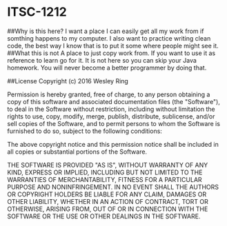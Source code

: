 # ITSC-1212
##Why is this here?
I want a place I can easily get all my work from if somthing happens to my computer.
I also want to practice writing clean code, the best way I know that is to put it some where people might see it.
##What this is not
A place to just copy work from. If you want to use it as reference to learn go for it. It is not here so you can skip your Java homework. You will never become a better programmer by doing that.


##License 
Copyright (c) 2016 Wesley Ring

Permission is hereby granted, free of charge, to any person obtaining a copy of this software and associated documentation files (the "Software"), to deal in the Software without restriction, including without limitation the rights to use, copy, modify, merge, publish, distribute, sublicense, and/or sell copies of the Software, and to permit persons to whom the Software is furnished to do so, subject to the following conditions:

The above copyright notice and this permission notice shall be included in all copies or substantial portions of the Software.

THE SOFTWARE IS PROVIDED "AS IS", WITHOUT WARRANTY OF ANY KIND, EXPRESS OR IMPLIED, INCLUDING BUT NOT LIMITED TO THE WARRANTIES OF MERCHANTABILITY, FITNESS FOR A PARTICULAR PURPOSE AND NONINFRINGEMENT. IN NO EVENT SHALL THE AUTHORS OR COPYRIGHT HOLDERS BE LIABLE FOR ANY CLAIM, DAMAGES OR OTHER LIABILITY, WHETHER IN AN ACTION OF CONTRACT, TORT OR OTHERWISE, ARISING FROM, OUT OF OR IN CONNECTION WITH THE SOFTWARE OR THE USE OR OTHER DEALINGS IN THE SOFTWARE.
